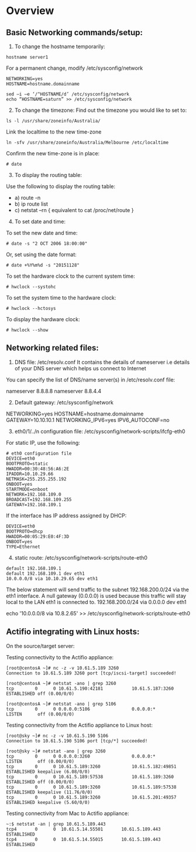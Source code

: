 Overview
========

Basic Networking commands/setup:
--------------------------------
1) To change the hostname temporarily:
```
hostname server1
```
For a permanent change, modify /etc/sysconfig/network
```
NETWORKING=yes
HOSTNAME=hostname.domainname

sed –i –e ‘/^HOSTNAME/d’ /etc/sysconfig/network
echo “HOSTNAME=saturn” >> /etc/sysconfig/network 
```

2) To change the timezone:
Find out the timezone you would like to set to:
```
ls -l /usr/share/zoneinfo/Australia/
```

Link the localtime to the new time-zone
```
ln -sfv /usr/share/zoneinfo/Australia/Melbourne /etc/localtime
```

Confirm the new time-zone is in place:
```
# date
```

3) To display the routing table:

Use the following to display the routing table:
* a) route -n
* b) ip route list
* c) netstat –rn  { equivalent to cat /proc/net/route }

4) To set date and time:

To set the new date and time:
```
# date -s "2 OCT 2006 18:00:00"
```

Or, set using the date format:
```
# date +%Y%m%d -s "20151128"
```

To set the hardware clock to the current system time:
```
# hwclock --systohc
```

To set the system time to the hardware clock:
```
# hwclock --hctosys
```

To display the hardware clock:
```
# hwclock --show
```

Networking related files:
-------------------------
1) DNS file: /etc/resolv.conf
It contains the details of nameserver i.e details of your DNS server which helps us connect to Internet

You can specify the list of DNS/name server(s) in /etc/resolv.conf file:

nameserver 8.8.8.8
nameserver 8.8.4.4

2) Default gateway: /etc/sysconfig/network 

NETWORKING=yes 
HOSTNAME=hostname.domainname 
GATEWAY=10.10.10.1 
NETWORKING_IPV6=yes 
IPV6_AUTOCONF=no

3) eth0/1/../n configuration file: /etc/sysconfig/network-scripts/ifcfg-eth0 

For static IP, use the following:
```
# eth0 configuration file
DEVICE=eth0 
BOOTPROTO=static
HWADDR=00:30:48:56:A6:2E
IPADDR=10.10.29.66
NETMASK=255.255.255.192
ONBOOT=yes
STARTMODE=onboot
NETWORK=192.168.109.0
BROADCAST=192.168.109.255
GATEWAY=192.168.109.1
```

If the interface has IP address assigned by DHCP:
```
DEVICE=eth0
BOOTPROTO=dhcp
HWADDR=00:05:29:E0:4F:3D
ONBOOT=yes
TYPE=Ethernet
```

4) static route: /etc/sysconfig/network-scripts/route-eth0 
```
default 192.168.109.1
default 192.168.109.1 dev eth1 
10.0.0.0/8 via 10.10.29.65 dev eth1
```
The below statement will send traffic to the subnet 192.168.200.0/24 via the eth1 interface. A null gateway (0.0.0.0) is used because this traffic will stay local to the LAN eth1 is connected to.
192.168.200.0/24 via 0.0.0.0 dev eth1

echo '10.0.0.0/8 via 10.8.2.65' >> /etc/sysconfig/network-scripts/route-eth0

Actifio integrating with Linux hosts:
-------------------------------------
On the source/target server:

Testing connectivity to the Actifio appliance:
```
[root@centosA ~]# nc -z -v 10.61.5.189 3260
Connection to 10.61.5.189 3260 port [tcp/iscsi-target] succeeded!

[root@centosA ~]# netstat -ano | grep 3260
tcp        0      0 10.61.5.190:42181           10.61.5.187:3260            ESTABLISHED off (0.00/0/0)

[root@centosA ~]# netstat -ano | grep 5106
tcp        0      0 0.0.0.0:5106                0.0.0.0:*                   LISTEN      off (0.00/0/0)
```


Testing connectivity from the Actifio appliance to Linux host:
```
[root@sky ~]# nc -z -v 10.61.5.190 5106
Connection to 10.61.5.190 5106 port [tcp/*] succeeded!

[root@sky ~]# netstat -ano | grep 3260
tcp        0      0 0.0.0.0:3260                0.0.0.0:*                   LISTEN      off (0.00/0/0)
tcp        0      0 10.61.5.189:3260            10.61.5.182:49851           ESTABLISHED keepalive (6.08/0/0)
tcp        0      0 10.61.5.189:57538           10.61.5.189:3260            ESTABLISHED off (0.00/0/0)
tcp        0      0 10.61.5.189:3260            10.61.5.189:57538           ESTABLISHED keepalive (11.76/0/0)
tcp        0      0 10.61.5.189:3260            10.61.5.201:49357           ESTABLISHED keepalive (5.60/0/0)
```

Testing connectivity from Mac to Actifio appliance:
```
~:$ netstat -an | grep 10.61.5.189.443
tcp4       0      0  10.61.5.14.55501       10.61.5.189.443        ESTABLISHED
tcp4       0      0  10.61.5.14.55015       10.61.5.189.443        ESTABLISHED
```
